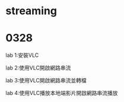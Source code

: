 # streaming



# 0328

lab 1:安裝VLC

lab 2:使用VLC開啟網路串流

lab 3:使用VLC開啟網路串流並轉檔

lab 4:使用VLC播放本地端影片開啟網路串流播放
